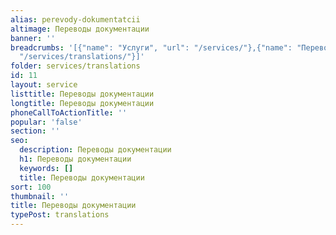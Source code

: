 ```yaml
---
alias: perevody-dokumentatcii
altimage: Переводы документации
banner: ''
breadcrumbs: '[{"name": "Услуги", "url": "/services/"},{"name": "Переводы", "url":
  "/services/translations/"}]'
folder: services/translations
id: 11
layout: service
listtitle: Переводы документации
longtitle: Переводы документации
phoneCallToActionTitle: ''
popular: 'false'
section: ''
seo:
  description: Переводы документации
  h1: Переводы документации
  keywords: []
  title: Переводы документации
sort: 100
thumbnail: ''
title: Переводы документации
typePost: translations
---
```

